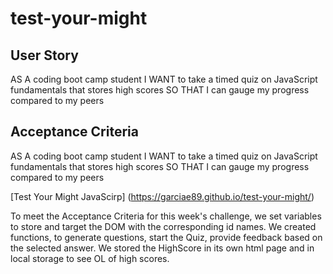 # test-your-might

## User Story
AS A coding boot camp student
I WANT to take a timed quiz on JavaScript fundamentals that stores high scores
SO THAT I can gauge my progress compared to my peers

## Acceptance Criteria
AS A coding boot camp student
I WANT to take a timed quiz on JavaScript fundamentals that stores high scores
SO THAT I can gauge my progress compared to my peers

[Test Your Might JavaScirp] (https://garciae89.github.io/test-your-might/)

To meet the Acceptance Criteria for this week's challenge, we set variables to store and target the DOM with the corresponding id names. We created functions, to generate questions, start the Quiz, provide feedback based on the selected answer. We stored the HighScore in its own html page and in local storage to see OL of high scores. 

